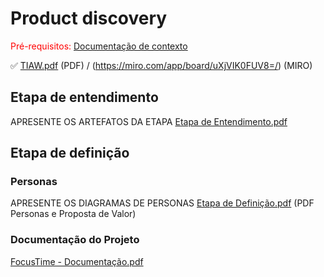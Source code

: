 # Product discovery

<span style="color:red">Pré-requisitos: <a href="01-Contexto.md"> Documentação de contexto</a></span>

✅  [TIAW.pdf](https://github.com/user-attachments/files/19624237/TIAW.pdf) (PDF) / (https://miro.com/app/board/uXjVIK0FUV8=/) (MIRO)

## Etapa de entendimento

 APRESENTE OS ARTEFATOS DA ETAPA 
[Etapa de Entendimento.pdf](https://github.com/user-attachments/files/19624236/Etapa.de.Entendimento.pdf)

## Etapa de definição

### Personas

 APRESENTE OS DIAGRAMAS DE PERSONAS 
[Etapa de Definição.pdf](https://github.com/user-attachments/files/19624256/Etapa.de.Definicao.pdf) (PDF Personas e Proposta de Valor)

### Documentação do Projeto
[FocusTime - Documentação.pdf](https://github.com/user-attachments/files/20968973/FocusTime.-.Documentacao.pdf)
